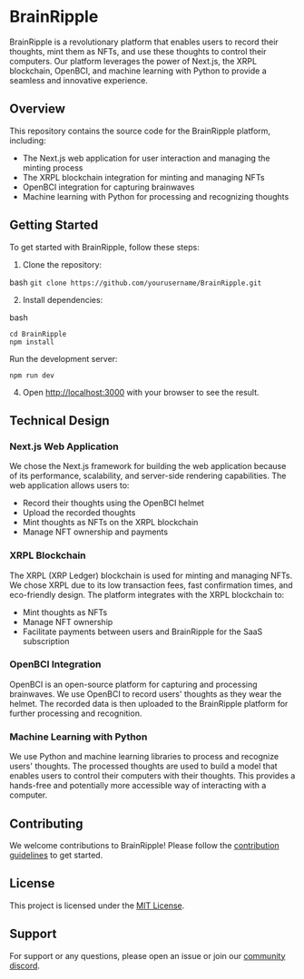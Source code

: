 # BrainRipple

BrainRipple is a revolutionary platform that enables users to record their thoughts, mint them as NFTs, and use these thoughts to control their computers. Our platform leverages the power of Next.js, the XRPL blockchain, OpenBCI, and machine learning with Python to provide a seamless and innovative experience.

## Overview

This repository contains the source code for the BrainRipple platform, including:

- The Next.js web application for user interaction and managing the minting process
- The XRPL blockchain integration for minting and managing NFTs
- OpenBCI integration for capturing brainwaves
- Machine learning with Python for processing and recognizing thoughts

## Getting Started

To get started with BrainRipple, follow these steps:

1. Clone the repository:


bash
```git clone https://github.com/yourusername/BrainRipple.git```

2. Install dependencies:

bash
```
cd BrainRipple
npm install
```

Run the development server:

```
npm run dev
```

4. Open [http://localhost:3000](http://localhost:3000) with your browser to see the result.

## Technical Design

### Next.js Web Application

We chose the Next.js framework for building the web application because of its performance, scalability, and server-side rendering capabilities. The web application allows users to:

- Record their thoughts using the OpenBCI helmet
- Upload the recorded thoughts
- Mint thoughts as NFTs on the XRPL blockchain
- Manage NFT ownership and payments

### XRPL Blockchain

The XRPL (XRP Ledger) blockchain is used for minting and managing NFTs. We chose XRPL due to its low transaction fees, fast confirmation times, and eco-friendly design. The platform integrates with the XRPL blockchain to:

- Mint thoughts as NFTs
- Manage NFT ownership
- Facilitate payments between users and BrainRipple for the SaaS subscription

### OpenBCI Integration

OpenBCI is an open-source platform for capturing and processing brainwaves. We use OpenBCI to record users' thoughts as they wear the helmet. The recorded data is then uploaded to the BrainRipple platform for further processing and recognition.

### Machine Learning with Python

We use Python and machine learning libraries to process and recognize users' thoughts. The processed thoughts are used to build a model that enables users to control their computers with their thoughts. This provides a hands-free and potentially more accessible way of interacting with a computer.

## Contributing

We welcome contributions to BrainRipple! Please follow the [contribution guidelines](CONTRIBUTING.md) to get started.

## License

This project is licensed under the [MIT License](LICENSE.md).

## Support

For support or any questions, please open an issue or join our [community discord](https://discord.gg/vqAeRNFfEg).

